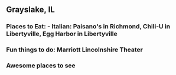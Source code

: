 ## Grayslake, IL
### Places to Eat: - Italian: Paisano's in Richmond, Chili-U in Libertyville, Egg Harbor in Libertyville
### Fun things to do: Marriott Lincolnshire Theater
### Awesome places to see
